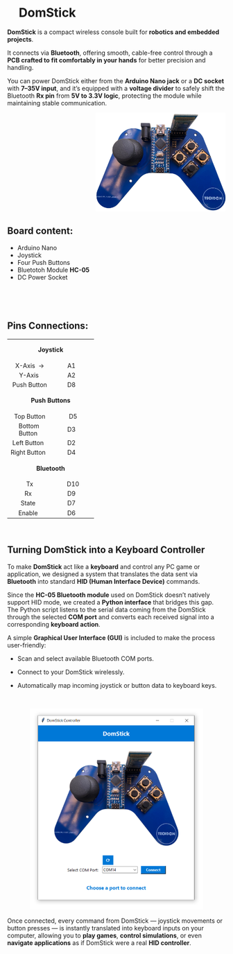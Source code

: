 <h1 class="demoTitle">&nbsp; &nbsp; DomStick</h1>
<p data-start="857" data-end="1110"><strong data-start="857" data-end="869">DomStick</strong> is a compact wireless console built for <strong data-start="910" data-end="944">robotics and embedded projects</strong>.</p>
<p data-start="857" data-end="1110">It connects via <strong data-start="964" data-end="977">Bluetooth</strong>, offering smooth, cable-free control through a <strong data-start="1025" data-end="1073">PCB crafted to fit comfortably in your hands</strong> for better precision and handling.</p>
<p data-start="857" data-end="1110">You can power DomStick either from the <strong data-start="1151" data-end="1172">Arduino Nano jack</strong> or a <strong data-start="1178" data-end="1191">DC socket</strong> with <strong data-start="1197" data-end="1212">7&ndash;35V input</strong>, and it&rsquo;s equipped with a <strong data-start="1239" data-end="1258">voltage divider</strong> to safely shift the Bluetooth <strong data-start="1289" data-end="1299">Rx pin</strong> from <strong data-start="1305" data-end="1325">5V to 3.3V logic</strong>, protecting the module while maintaining stable communication.</p>
<p align="right"><img src="https://github.com/ahmedmamdouh32/DomStick/blob/master/Images/DomStick.png?raw=true" alt="DomStick Logo" width="300" height="228" /></p>
<h2>Board content:</h2>
<ul>
<li>Arduino Nano</li>
<li>Joystick</li>
<li>Four Push Buttons</li>
<li>Bluetotoh Module <strong>HC-05</strong></li>
<li>DC Power Socket</li>
</ul>
<p>&nbsp;</p>
<p>&nbsp;</p>
<h2>Pins Connections:</h2>
<table style="width: 200px;">
<tbody>
<tr style="height: 32px;">
<td style="width: 258px; height: 32px;" colspan="2" align="center">
<p align="center"><strong>Joystick</strong></p>
</td>
</tr>
<tr style="height: 13px;">
<td style="width: 120.525px; height: 13px;" align="center">&nbsp;X-Axis&nbsp;&nbsp;&rarr;</td>
<td style="width: 137.475px; height: 13px;" align="center">A1&nbsp;</td>
</tr>
<tr style="height: 13px;">
<td style="width: 120.525px; height: 13px;" align="center">&nbsp;Y-Axis&nbsp;</td>
<td style="width: 137.475px; height: 13px;" align="center">A2&nbsp;</td>
</tr>
<tr style="height: 13px;">
<td style="width: 120.525px; height: 13px;" align="center">&nbsp;Push Button</td>
<td style="width: 137.475px; height: 13px;" align="center">D8&nbsp;</td>
</tr>
<tr style="height: 32px;">
<td style="width: 258px; height: 32px;" colspan="2" align="center">
<p align="center"><strong>Push Buttons</strong></p>
</td>
</tr>
<tr style="height: 13px;">
<td style="width: 120.525px; height: 13px;" align="center">&nbsp;Top Button</td>
<td style="width: 137.475px; height: 13px;" align="center">&nbsp;D5</td>
</tr>
<tr style="height: 13px;">
<td style="width: 120.525px; height: 13px;" align="center">Bottom Button&nbsp;</td>
<td style="width: 137.475px; height: 13px;" align="center">D3&nbsp;</td>
</tr>
<tr style="height: 13px;">
<td style="width: 120.525px; height: 13px;" align="center">Left Button&nbsp;</td>
<td style="width: 137.475px; height: 13px;" align="center">D2&nbsp;</td>
</tr>
<tr style="height: 13px;">
<td style="width: 120.525px; height: 13px;" align="center">Right Button&nbsp;</td>
<td style="width: 137.475px; height: 13px;" align="center">D4&nbsp;</td>
</tr>
<tr style="height: 32px;">
<td style="width: 258px; height: 32px;" colspan="2" align="center">
<p align="center"><strong>Bluetooth</strong></p>
</td>
</tr>
<tr style="height: 13px;">
<td style="width: 120.525px; height: 13px;" align="center">&nbsp;Tx</td>
<td style="width: 137.475px; height: 13px;" align="center">&nbsp;D10</td>
</tr>
<tr style="height: 13px;">
<td style="width: 120.525px; height: 13px;" align="center">Rx&nbsp;</td>
<td style="width: 137.475px; height: 13px;" align="center">D9&nbsp;</td>
</tr>
<tr style="height: 13px;">
<td style="width: 120.525px; height: 13px;" align="center">State&nbsp;</td>
<td style="width: 137.475px; height: 13px;" align="center">D7&nbsp;</td>
</tr>
<tr style="height: 13px;">
<td style="width: 120.525px; height: 13px;" align="center">Enable&nbsp;</td>
<td style="width: 137.475px; height: 13px;" align="center">D6&nbsp;</td>
</tr>
</tbody>
</table>
<p>&nbsp;</p>
<h2 data-start="188" data-end="238">Turning DomStick into a Keyboard Controller</h2>
<p data-start="240" data-end="450">To make <strong data-start="248" data-end="260">DomStick</strong> act like a <strong data-start="272" data-end="284">keyboard</strong> and control any PC game or application, we designed a system that translates the data sent via <strong data-start="380" data-end="393">Bluetooth</strong> into standard <strong data-start="408" data-end="440">HID (Human Interface Device)</strong> commands.</p>
<p data-start="452" data-end="777">Since the <strong data-start="462" data-end="488">HC-05 Bluetooth module</strong> used on DomStick doesn&rsquo;t natively support HID mode, we created a <strong data-start="554" data-end="574">Python interface</strong> that bridges this gap. The Python script listens to the serial data coming from the DomStick through the selected <strong data-start="689" data-end="701">COM port</strong> and converts each received signal into a corresponding <strong data-start="757" data-end="776">keyboard action</strong>.</p>
<p data-start="779" data-end="869">A simple <strong data-start="788" data-end="822">Graphical User Interface (GUI)</strong> is included to make the process user-friendly:</p>
<ul data-start="870" data-end="1043">
<li data-start="870" data-end="923">
<p data-start="872" data-end="923">Scan and select available Bluetooth COM ports.</p>
</li>
<li data-start="924" data-end="967">
<p data-start="926" data-end="967">Connect to your DomStick wirelessly.</p>
</li>
<li data-start="968" data-end="1043">
<p data-start="970" data-end="1043">Automatically map incoming joystick or button data to keyboard keys.</p>
</li>
</ul>

&nbsp;
<p align="center">
        <img
          src="https://github.com/ahmedmamdouh32/DomStick/blob/master/Images/AppGUI.PNG?raw=true"
          alt="DomStick App GUI"
          width="400"
          height="464"
        />
</p>





<p data-start="779" data-end="869"></p>
<p data-start="1045" data-end="1330">Once connected, every command from DomStick &mdash; joystick movements or button presses &mdash; is instantly translated into keyboard inputs on your computer, allowing you to <strong data-start="1209" data-end="1223">play games</strong>, <strong data-start="1225" data-end="1248">control simulations</strong>, or even <strong data-start="1258" data-end="1283">navigate applications</strong> as if DomStick were a real <strong data-start="1311" data-end="1329">HID controller</strong>.</p>
